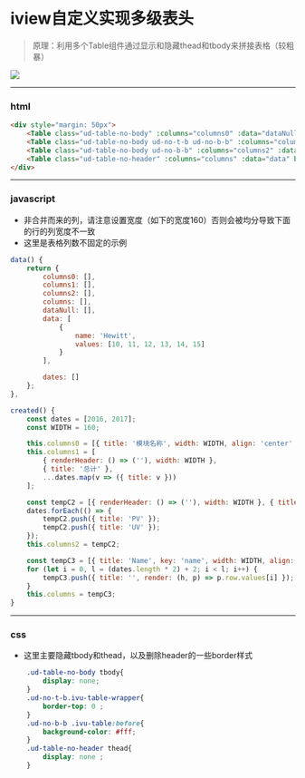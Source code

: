 # iview自定义实现多级表头

> 原理：利用多个Table组件通过显示和隐藏thead和tbody来拼接表格（较粗暴）

![](https://images2018.cnblogs.com/blog/974585/201803/974585-20180301133036728-24393396.png)

---
### html
```html
<div style="margin: 50px">
    <Table class="ud-table-no-body" :columns="columns0" :data="dataNull" border></Table>
    <Table class="ud-table-no-body ud-no-t-b ud-no-b-b" :columns="columns1" :data="dataNull" border></Table>
    <Table class="ud-table-no-body ud-no-b-b" :columns="columns2" :data="dataNull" border></Table>
    <Table class="ud-table-no-header" :columns="columns" :data="data" border></Table>
</div>
```

---
### javascript
- 非合并而来的列，请注意设置宽度（如下的宽度160）否则会被均分导致下面的行的列宽度不一致
- 这里是表格列数不固定的示例

```javascript
data() {
    return {
        columns0: [],
        columns1: [],
        columns2: [],
        columns: [],
        dataNull: [],
        data: [
            {
                name: 'Hewitt',
                values: [10, 11, 12, 13, 14, 15]
            }
        ],

        dates: []
    };
},

created() {
    const dates = [2016, 2017];
    const WIDTH = 160;

    this.columns0 = [{ title: '模块名称', width: WIDTH, align: 'center' }, { title: 'PV/UV', align: 'center' }];
    this.columns1 = [
        { renderHeader: () => (''), width: WIDTH },
        { title: '总计' },
        ...dates.map(v => ({ title: v }))
    ];

    const tempC2 = [{ renderHeader: () => (''), width: WIDTH }, { title: 'PV' }, { title: 'UV' }];
    dates.forEach(() => {
        tempC2.push({ title: 'PV' });
        tempC2.push({ title: 'UV' });
    });
    this.columns2 = tempC2;

    const tempC3 = [{ title: 'Name', key: 'name', width: WIDTH, align: 'center' }];
    for (let i = 0, l = (dates.length * 2) + 2; i < l; i++) {
        tempC3.push({ title: '', render: (h, p) => p.row.values[i] });
    }
    this.columns = tempC3;
}
```
---
### css

- 这里主要隐藏tbody和thead，以及删除header的一些border样式
```css
    .ud-table-no-body tbody{
        display: none;
    }
    .ud-no-t-b.ivu-table-wrapper{
        border-top: 0 ;
    }
    .ud-no-b-b .ivu-table:before{
        background-color: #fff;
    }
    .ud-table-no-header thead{
        display: none ;
    }
```
